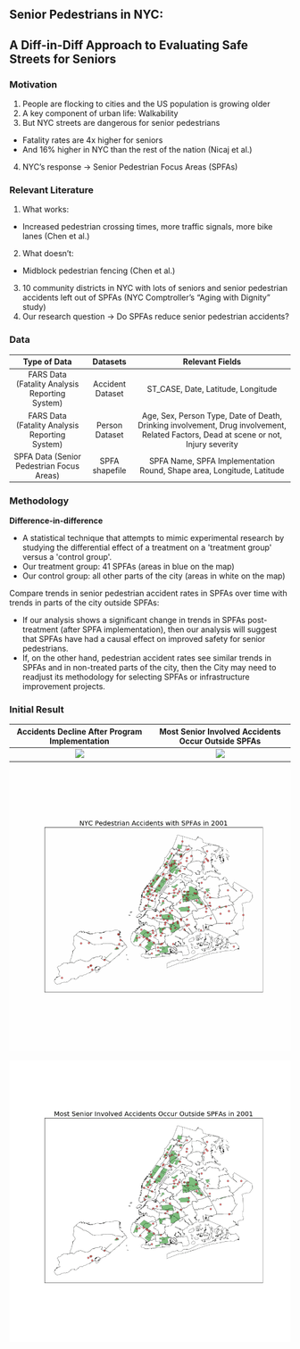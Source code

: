 ## Senior Pedestrians in NYC: 
## A Diff-in-Diff Approach to Evaluating Safe Streets for Seniors


### Motivation

1. People are flocking to cities and the US population is growing older
2. A key component of urban life: Walkability
3. But NYC streets are dangerous for senior pedestrians
  - Fatality rates are 4x higher for seniors
  - And 16% higher in NYC than the rest of the nation (Nicaj et al.)
4. NYC’s response → Senior Pedestrian Focus Areas (SPFAs)


### Relevant Literature
1. What works:
  - Increased pedestrian crossing times, more traffic signals, more bike lanes (Chen et al.)
2. What doesn’t:
  - Midblock pedestrian fencing (Chen et al.)
3. 10 community districts in NYC with lots of seniors and senior pedestrian accidents left out of SPFAs (NYC Comptroller’s “Aging with Dignity” study)
4. Our research question → Do SPFAs reduce senior pedestrian accidents?

### Data

| Type of Data | Datasets | Relevant Fields |
| :---:         |     :---:      |          :---: |
| FARS Data (Fatality Analysis Reporting System) | Accident Dataset | ST_CASE, Date, Latitude, Longitude |
| FARS Data (Fatality Analysis Reporting System)   | Person Dataset   | Age, Sex, Person Type, Date of Death, Drinking involvement, Drug involvement, Related Factors, Dead at scene or not, Injury severity |
| SPFA Data (Senior Pedestrian Focus Areas) | SPFA shapefile | SPFA Name, SPFA Implementation Round, Shape area, Longitude, Latitude |

### Methodology

**Difference-in-difference**
- A statistical technique that attempts to mimic experimental research by studying the differential effect of a treatment on a 'treatment group' versus a 'control group'.
- Our treatment group: 41 SPFAs (areas in blue on the map)
- Our control group: all other parts of the city (areas in white on the map)

Compare trends in senior pedestrian accident rates in SPFAs over time with trends in parts of the city outside SPFAs:
 - If our analysis shows a significant change in trends in SPFAs post-treatment (after SPFA implementation), then our analysis will suggest that SPFAs have had a causal effect on improved safety for senior pedestrians. 
 - If, on the other hand, pedestrian accident rates see similar trends in SPFAs and in non-treated parts of the city, then the City may need to readjust its methodology for selecting SPFAs or infrastructure improvement projects.

### Initial Result


Accidents Decline After Program Implementation          |    Most Senior Involved Accidents Occur Outside SPFAs
:-------------------------:|:-------------------------:
![](https://raw.githubusercontent.com/jzhou60/website_tester/master/Picture2.png)  |  ![](https://raw.githubusercontent.com/jzhou60/website_tester/master/Picture3.png)


![](https://raw.githubusercontent.com/asilayi/Senior-Pedestrians-in-NYC-A-Diff-in-Diff-Approach-to-Evaluating-Safe-Streets-for-Seniors/master/pedestrian%20accident.gif) 

![](https://raw.githubusercontent.com/asilayi/Senior-Pedestrians-in-NYC-A-Diff-in-Diff-Approach-to-Evaluating-Safe-Streets-for-Seniors/master/senior%20pedestrian.gif)
